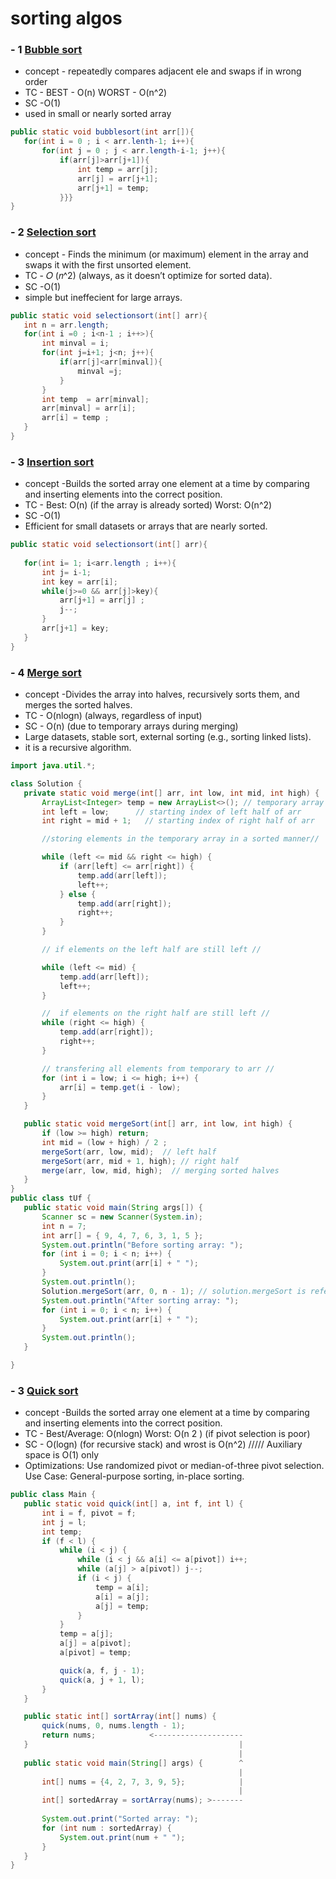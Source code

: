 # sorting algos 

### - 1 <u> Bubble sort </u>

 - concept -  repeatedly compares adjacent ele and swaps if in wrong order <br>
 - TC - BEST - O(n) WORST - O(n^2) <br>
 - SC -O(1) <br>
 - used in small or nearly sorted array

 ```java
 public static void bubblesort(int arr[]){
    for(int i = 0 ; i < arr.lenth-1; i++){
        for(int j = 0 ; j < arr.length-i-1; j++){
            if(arr[j]>arr[j+1]){
                int temp = arr[j];
                arr[j] = arr[j+1];
                arr[j+1] = temp;
            }}}
}
```
### - 2 <u> Selection sort </u>

 - concept -  Finds the minimum (or maximum) element in the array and swaps it with the first unsorted element.<br>
 - TC - 𝑂
(𝑛^2)
(always, as it doesn’t optimize for sorted data).
 - SC -O(1) <br>
 - simple but ineffecient for large arrays.
 
 ```java
 public static void selectionsort(int[] arr){
    int n = arr.length;
    for(int i =0 ; i<n-1 ; i++>){
        int minval = i;
        for(int j=i+1; j<n; j++){
            if(arr[j]<arr[minval]){
                minval =j;
            }
        }
        int temp  = arr[minval];
        arr[minval] = arr[i];
        arr[i] = temp ;
    }
 }
 ```
### - 3 <u> Insertion sort </u>

 - concept -Builds the sorted array one element at a time by comparing and inserting elements into the correct position.<br>
 - TC - Best: 
O(n) (if the array is already sorted)
Worst: 
O(n^2)
 - SC -O(1) <br>
 - Efficient for small datasets or arrays that are nearly sorted.

 
 ```java
 public static void selectionsort(int[] arr){
    
    for(int i= 1; i<arr.length ; i++){
        int j= i-1;
        int key = arr[i];
        while(j>=0 && arr[j]>key){
            arr[j+1] = arr[j] ;
            j--;
        }
        arr[j+1] = key;
    }
 }
 ```
### - 4 <u> Merge sort </u>

 - concept -Divides the array into halves, recursively sorts them, and merges the sorted halves.<br>
 - TC -
O(nlogn) (always, regardless of input)
 - SC -
O(n) (due to temporary arrays during merging)<br>
 - Large datasets, stable sort, external sorting (e.g., sorting linked lists).
- it is a recursive algorithm.
 
 ```java
import java.util.*;

class Solution {
    private static void merge(int[] arr, int low, int mid, int high) {
        ArrayList<Integer> temp = new ArrayList<>(); // temporary array
        int left = low;      // starting index of left half of arr
        int right = mid + 1;   // starting index of right half of arr

        //storing elements in the temporary array in a sorted manner//

        while (left <= mid && right <= high) {
            if (arr[left] <= arr[right]) {
                temp.add(arr[left]);
                left++;
            } else {
                temp.add(arr[right]);
                right++;
            }
        }

        // if elements on the left half are still left //

        while (left <= mid) {
            temp.add(arr[left]);
            left++;
        }

        //  if elements on the right half are still left //
        while (right <= high) {
            temp.add(arr[right]);
            right++;
        }

        // transfering all elements from temporary to arr //
        for (int i = low; i <= high; i++) {
            arr[i] = temp.get(i - low);
        }
    }

    public static void mergeSort(int[] arr, int low, int high) {
        if (low >= high) return;
        int mid = (low + high) / 2 ;
        mergeSort(arr, low, mid);  // left half
        mergeSort(arr, mid + 1, high); // right half
        merge(arr, low, mid, high);  // merging sorted halves
    }
}
public class tUf {
    public static void main(String args[]) {
        Scanner sc = new Scanner(System.in);
        int n = 7;
        int arr[] = { 9, 4, 7, 6, 3, 1, 5 };
        System.out.println("Before sorting array: ");
        for (int i = 0; i < n; i++) {
            System.out.print(arr[i] + " ");
        }
        System.out.println();
        Solution.mergeSort(arr, 0, n - 1); // solution.mergeSort is refereing to Solution class
        System.out.println("After sorting array: ");
        for (int i = 0; i < n; i++) {
            System.out.print(arr[i] + " ");
        }
        System.out.println();
    }

}
 ```

 ### - 3 <u> Quick sort </u>

 - concept -Builds the sorted array one element at a time by comparing and inserting elements into the correct position.<br>
 - TC - Best/Average: 
O(nlogn)  Worst: 
O(n 
2
 ) (if pivot selection is poor)
 - SC - 
O(logn) (for recursive stack) and wrost is O(n^2)  ///// Auxiliary space is O(1) only <br>
 - Optimizations: Use randomized pivot or median-of-three pivot selection.
<br>Use Case: General-purpose sorting, in-place sorting.
 
 ```java
 public class Main {
    public static void quick(int[] a, int f, int l) {
        int i = f, pivot = f;
        int j = l;
        int temp;
        if (f < l) {
            while (i < j) {
                while (i < j && a[i] <= a[pivot]) i++;
                while (a[j] > a[pivot]) j--;
                if (i < j) {
                    temp = a[i];
                    a[i] = a[j];
                    a[j] = temp;
                }
            }
            temp = a[j];
            a[j] = a[pivot];
            a[pivot] = temp;

            quick(a, f, j - 1);
            quick(a, j + 1, l);
        }
    }

    public static int[] sortArray(int[] nums) {
        quick(nums, 0, nums.length - 1);
        return nums;            <--------------------
    }                                               |
                                                    |
    public static void main(String[] args) {        ^
                                                    |
        int[] nums = {4, 2, 7, 3, 9, 5};            |
                                                    |
        int[] sortedArray = sortArray(nums); >-------
                                                    
        System.out.print("Sorted array: "); 
        for (int num : sortedArray) {
            System.out.print(num + " ");
        }
    }
}

 ```